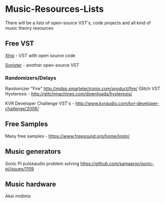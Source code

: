 # Music-Resources-Lists
There will be a lists of open-source VST's, code projects and all kind of music theory resources

## Free VST


[Xhip](http://xhip.net/synth/) - VST with open source code

[Synister](https://github.com/the-synister/the-source) - another open-source VST

### Randomizers/Delays
Randomizer "Fire" http://mdsp.smartelectronix.com/product/fire/
Glitch VST Hysteresis - http://glitchmachines.com/downloads/hysteresis/

KVR Developer Challenge VST's - http://www.kvraudio.com/kvr-developer-challenge/2006/


## Free Samples
Many free samples - https://www.freesound.org/home/login/

## Music generators

Sonic Pi pulseaudio problem solving https://github.com/samaaron/sonic-pi/issues/1109

## Music hardware

 Akai midimix
